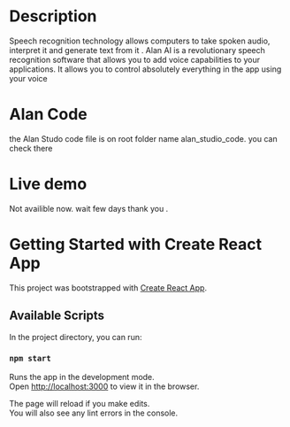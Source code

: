# Description
Speech recognition technology allows computers to take spoken
audio, interpret it and generate text from it . Alan AI is a revolutionary speech recognition software that allows you
to add voice capabilities to your applications. It allows you to control absolutely everything in the app using your voice

# Alan Code
the Alan Studo code file is on root folder name alan_studio_code. you can check there 

# Live demo
Not availible now. wait few days thank you .
# Getting Started with Create React App

This project was bootstrapped with [Create React App](https://github.com/facebook/create-react-app).

## Available Scripts

In the project directory, you can run:

### `npm start`

Runs the app in the development mode.\
Open [http://localhost:3000](http://localhost:3000) to view it in the browser.

The page will reload if you make edits.\
You will also see any lint errors in the console.

